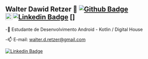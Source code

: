 

## Walter Dawid Retzer 👋 [![Github Badge](https://img.shields.io/badge/-Github-000?style=flat-square&logo=Github&logoColor=white&link=https://github.com/walter-retzer)](https://github.com/walter-retzer) [![Linkedin Badge](https://img.shields.io/badge/-LinkedIn-blue?style=flat-square&logo=Linkedin&logoColor=white&link=https://www.linkedin.com/in/walterdawid/)](https://www.linkedin.com/in/walterdawid/) [<a target="_blank" href="mailto:walter.d.retzer@gmail.com"><img align="left" alt="Gmail" width="22px" src="https://cdn.jsdelivr.net/npm/simple-icons@v3/icons/gmail.svg" /></a>]


-💬 Estudante de Desenvolvimento Android - Kotlin / Digital House


-📫 E-mail: walter.d.retzer@gmail.com


[![Linkedin Badge](https://img.shields.io/badge/-LinkedIn-blue?style=flat-square&logo=Linkedin&logoColor=white&link=https://www.linkedin.com/in/walterdawid/)](https://www.linkedin.com/in/walterdawid/) 
